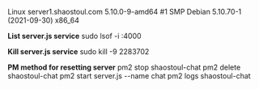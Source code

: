 Linux server1.shaostoul.com 5.10.0-9-amd64 #1 SMP Debian 5.10.70-1 (2021-09-30) x86_64

**List server.js service**
sudo lsof -i :4000

**Kill server.js service**
sudo kill -9 2283702

**PM method for resetting server**
pm2 stop shaostoul-chat
pm2 delete shaostoul-chat
pm2 start server.js --name chat
pm2 logs shaostoul-chat
